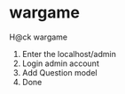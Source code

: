 # wargame
H@ck wargame

1. Enter the localhost/admin
2. Login admin account
3. Add Question model
4. Done
